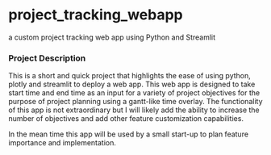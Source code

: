 # project_tracking_webapp
a custom project tracking web app using Python and Streamlit

### Project Description

This is a short and quick project that highlights the ease of using python, plotly and streamlit to deploy a web app. This web app is designed to take start time and end time as an input for a variety of project objectives for the purpose of project planning using a gantt-like time overlay. The functionality of this app is not extraordinary but I will likely add the ability to increase the number of objectives and add other feature customization capabilities. 

In the mean time this app will be used by a small start-up to plan feature importance and implementation.
